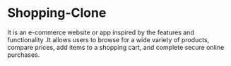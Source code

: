 # Shopping-Clone
It is an e-commerce website or app inspired by the features and functionality .It allows users to browse for a wide variety of products, compare prices, add items to a shopping cart, and complete secure online purchases.
